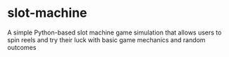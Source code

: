 # slot-machine
A simple Python-based slot machine game simulation that allows users to spin reels and try their luck with basic game mechanics and random outcomes
